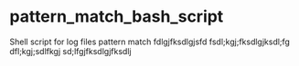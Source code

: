 # pattern_match_bash_script
Shell script for log files pattern match 
fdlgjfksdlgjsfd
fsdl;kgj;fksdlgjksdl;fg
dfl;kgj;sdlfkgj
sd;lfgjfksdlgjfksdlj
